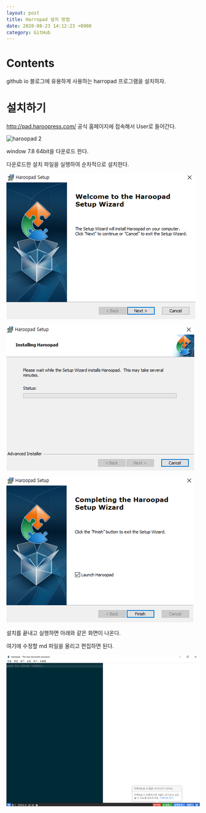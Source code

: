 ```yaml
---
layout: post
title: Harropad 설치 방법
date: 2020-08-23 14:12:23 +0900
category: GitHub
---
```

# Contents
github io 블로그에 유용하게 사용하는 harropad 프로그램을 설치하자.

# 설치하기

http://pad.haroopress.com/
공식 홈페이지에 접속해서 User로 들어간다.

![haroopad 2](../Assets/images/haroopad/2.png)

window 7.8 64bit을 다운로드 한다.

다운로드한 설치 파일을 실행하여 순차적으로 설치한다.

![haroopad 3](https://raw.githubusercontent.com/YBHkorea/ybhkorea.github.com/master/Assets/haroopad/3.PNG?token=AKZNY4ZT67DWJL3MVIPKOS27JM3GE)

![harropad 4](https://raw.githubusercontent.com/YBHkorea/ybhkorea.github.com/master/Assets/haroopad/4.PNG?token=AKZNY47AZI3T4ZMTPV4BCWS7JM3HI)

![harropad 5](https://raw.githubusercontent.com/YBHkorea/ybhkorea.github.com/master/Assets/haroopad/5.PNG?token=AKZNY473M55O7ASTF4NO2F27JM3HS)

설치를 끝내고 실행하면 아래와 같은 화면이 나온다.

여기에 수정할 md 파일을 올리고 편집하면 된다.

![harropad 5](https://raw.githubusercontent.com/YBHkorea/ybhkorea.github.com/master/Assets/haroopad/6.PNG?token=AKZNY46MVTMTH43UVOSFHJ27JM3JQ)

